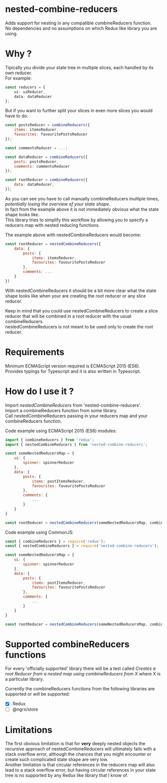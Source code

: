 # nested-combine-reducers
Adds support for nesting in any compatible combineReducers function.  
No dependencies and no assumptions on which Redux like library you are using.  

# Why ?
Tipically you divide your state tree in multiple slices, each handled by its own reducer.  
For example:

```typescript
const reducers = {
    ui: uiReducer,
    data: dataReducer
};
```
But if you want to further split your slices in even more slices you would have to do:

```javascript
const postsReducer = combineReducers({
    items: itemsReducer,
    favourites: favouritePostsReducer
});

const commentsReducer = ...;

const dataReducer = combineReducers({
    posts: postsReducer,
    comments: commentsReducer
});

const rootReducer = combineReducers({
    data: dataReducer,
});
```

As you can see you have to call manually combineReducers multiple times, *potentially losing the overview of your state shape*.  
In fact from the example above it is not immediately obvious what the state shape looks like.  
This library tries to simplify this workflow by allowing you to specify a reducers map with nested reducing functions.  

The example above with nestedCombineReducers would become:

```javascript
const rootReducer = nestedCombineReducers({
    data: {
        posts: {
            items: itemsReducer,
            favourites: favouritePostsReducer
        },
        comments: ...
    }
})
```

With nestedCombineReducers it should be a bit more clear what the state shape looks like when your are creating the root reducer or any slice reducer.  

Keep in mind that you could use nestedCombineReducers to create a slice reducer that will be combined in a root reducer with the usual combineReducers.  
nestedCombineReducers is not meant to be used only to create the root reducer.  

# Requirements
Minimum ECMAScript version required is ECMAScript 2015 (ES6).  
Provides typings for Typescript and it is also written in Typescript.  

# How do I use it ?
Import *nestedCombineReducers* from 'nested-combine-reducers'.  
Import a combineReducers function from some library.  
Call nestedCombineReducers passing in your reducers map and your combineReducers function.  

Code example using ECMAScript 2015 (ES6) modules:

```javascript
import { combineReducers } from 'redux';
import { nestedCombineReducers } from 'nested-combine-reducers';

const someNestedReducersMap = {
    ui: {
        spinner: spinnerReducer
    },
    data: {
        posts: {
            items: postItemsReducer,
            favourites: favouritePostsReducer
        },
        comments: {
            ...
        }
    }
}

const rootReducer = nestedCombineReducers(someNestedReducersMap, combineReducers);
```

Code example using CommonJS:

```javascript
const { combineReducers } = require('redux');
const { nestedCombineReducers } = require('nested-combine-reducers');

const someNestedReducersMap = {
    ui: {
        spinner: spinnerReducer
    },
    data: {
        posts: {
            items: postItemsReducer,
            favourites: favouritePostsReducer
        },
        comments: {
            ...
        }
    }
}

const rootReducer = nestedCombineReducers(someNestedReducersMap, combineReducers);
```

# Supported combineReducers functions
For every 'officially supported' library there will be a test called *Creates a root Reducer from a nested map using combineReducers from X* where X is a particular library.  

Currently the combineReducers functions from the following libraries are supported or *will* be supported:

- [X] Redux
- [ ] @ngrx/store

# Limitations
The first obvious limitation is that for **very** deeply nested objects the recursive approach of nestedCombineReducers will ultimately fails with a stack overflow error, although the chances that you might encounter or create such complicated state shape are very low.  
Another limitation is that circular references in the reducers map will also lead to a stack overflow error, but having circular references in your state tree is no supported by any Redux like library that I know of.
